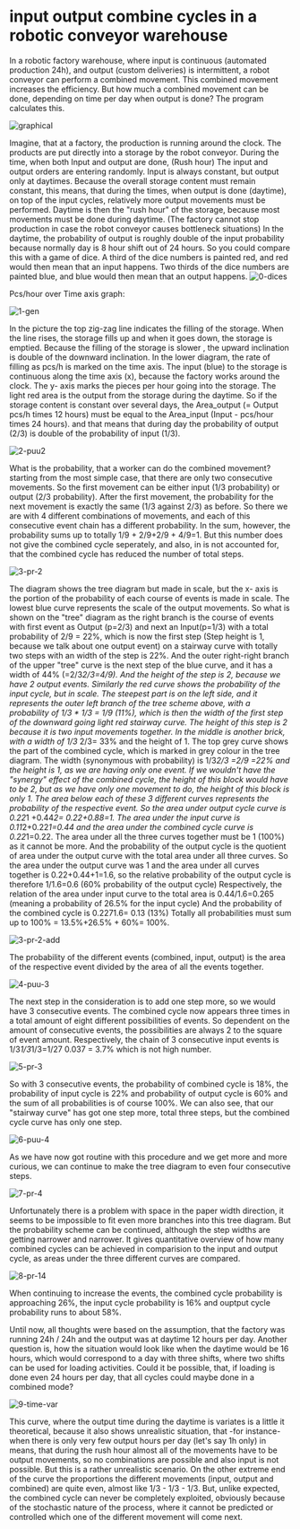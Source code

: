 # input output combine cycles in a robotic conveyor warehouse
In a robotic factory warehouse, where input is continuous (automated production 24h), and output (custom deliveries) is intermittent, a robot conveyor can perform a combined movement. This combined movement increases the efficiency. But how much a combined movement can be done, depending on time per day when output is done? The program calculates this.


![graphical](https://github.com/ReinhardLenz/input_output_combine/assets/71219487/85369b4f-d494-4ebf-842c-895ad695a7b0)

Imagine, that at a factory, the production is running around the clock. The products are put directly into a storage by the robot conveyor. During the time, when both Input and output are done, (Rush hour) The input and output orders are entering randomly. Input is always constant, but output only at daytimes. Because the overall storage content must remain constant, this means, that during the times, when output is done (daytime), on top of the input cycles, relatively more output movements must be performed. Daytime is then the "rush hour" of the storage, because most movements must be done during daytime. (The factory cannot stop production in case the robot conveyor causes bottleneck situations) In the daytime, the probability of output is roughly double of the input probability because normally day is 8 hour shift out of 24 hours. So you could compare this with a game of dice. A third of the dice numbers is painted red, and red would then mean that an input happens. Two thirds of the dice numbers are painted blue, and blue would then mean that an output happens.
![0-dices](https://github.com/ReinhardLenz/input_output_combine/assets/71219487/481da8f6-5277-4aa8-8be2-2a8948e0d924)

Pcs/hour over Time axis graph:

![1-gen](https://github.com/ReinhardLenz/input_output_combine/assets/71219487/8b7e2a0d-c06f-4f10-9428-dd806ae9b6d7)

In the picture the top zig-zag line indicates the filling of the storage. When the line rises, the storage fills up and when it goes down, the storage is emptied. Because the filling of the storage is slower , the upward inclination is double of the downward inclination. In the lower diagram, the rate of filling as pcs/h is marked on the time axis. The input (blue) to the storage is continuous along the time axis (x), because the factory works around the clock. The y- axis marks the pieces per hour going into the storage. The light red area is the output from the storage during the daytime. So if the storage content is constant over several days, the Area_output (= Output pcs/h times 12 hours) must be equal to the Area_input (Input - pcs/hour times 24 hours). and that means that during day the probability of output (2/3) is double of the probability of input (1/3).


![2-puu2](https://github.com/ReinhardLenz/input_output_combine/assets/71219487/8d3d1b3c-21dc-4260-a66c-0fcb931864a5)


What is the probability, that a worker can do the combined movement? starting from the most simple case, that there are only two consecutive movements. So the first movement can be either input (1/3 probability) or output (2/3 probability). After the first movement, the probability for the next movement is exactly the same (1/3 against 2/3) as before. So there we are with 4 different combinations of movements, and each of this consecutive event chain has a different probability. In the sum, however, the probability sums up to totally 1/9 + 2/9+2/9 + 4/9=1. But this number does not give the combined cycle seperately, and also, in is not accounted for, that the combined cycle has reduced the number of total steps.

![3-pr-2](https://github.com/ReinhardLenz/input_output_combine/assets/71219487/4bd1270a-3817-475a-83e0-54aaf0ae2ae6)

The diagram shows the tree diagram but made in scale, but the x- axis is the portion of the probability of each course of events is made in scale. The lowest blue curve represents the scale of the output movements. So what is shown on the "tree" diagram as the right branch is the course of events with first event as Output (p=2/3) and next an Input(p=1/3) with a total probability of 2/9 = 22%, which is now the first step (Step height is 1, because we talk about one output event) on a stairway curve with totally two steps with an width of the step is 22%. And the outer right-right branch of the upper "tree" curve is the next step of the blue curve, and it has a width of 44% (=2/3*2/3=4/9). And the height of the step is 2, because we have 2 output events. Similarly the red curve shows the probability of the input cycle, but in scale. The steepest part is on the left side, and it represents the outer left branch of the tree scheme above, with a probability of 1/3 * 1/3 = 1/9 (11%), which is then the width of the first step of the downward going light red stairway curve. The height of this step is 2 because it is two input movements together. In the middle is another brick, with a width of 1/3* 2/3= 33% and the height of 1. The top grey curve shows the part of the combined cycle, which is marked in grey colour in the tree diagram. The width (synonymous with probability) is 1/3*2/3 =2/9 =22% and the height is 1, as we are having only one event. If we wouldn't have the "synergy" effect of the combined cycle, the height of this block would have to be 2, but as we have only one movement to do, the height of this block is only 1. The area below each of these 3 different curves represents the probability of the respective event. So the area under output cycle curve is 0.22*1 +0.44*2= 0.22+0.88=1. The area under the input curve is 0.11*2+0.22*1=0.44 and the area under the combined cycle curve is 0.22*1=0.22. The area under all the three curves together must be 1 (100%) as it cannot be more. And the probability of the output cycle is the quotient of area under the output curve with the total area under all three curves. So the area under the output curve was 1 and the area under all curves together is 0.22+0.44+1=1.6, so the relative probability of the output cycle is therefore 1/1.6=0.6 (60% probability of the output cycle) Respectively, the relation of the area under input curve to the total area is 0.44/1.6=0.265 (meaning a probability of 26.5% for the input cycle) And the probability of the combined cycle is 0.2271.6= 0.13 (13%) Totally all probabilities must sum up to 100% = 13.5%+26.5% + 60%= 100%.

![3-pr-2-add](https://github.com/ReinhardLenz/input_output_combine/assets/71219487/ac785b62-06af-4fee-8414-e884e005c6bc)

The probability of the different events (combined, input, output) is the area of the respective event divided by the area of all the events together.

![4-puu-3](https://github.com/ReinhardLenz/input_output_combine/assets/71219487/36be4e16-2cc5-4fc0-8e37-9dda38a1c99f)

The next step in the consideration is to add one step more, so we would have 3 consecutive events. The combined cycle now appears three times in a total amount of eight different possibilities of events. So dependent on the amount of consecutive events, the possibilities are always 2 to the square of event amount. Respectively, the chain of 3 consecutive input events is 1/3*1/3*1/3=1/27 0.037 = 3.7% which is not high number.

![5-pr-3](https://github.com/ReinhardLenz/input_output_combine/assets/71219487/2a53cf83-2dea-451e-b580-82f752c8e8ea)

So with 3 consecutive events, the probability of combined cycle is 18%, the probability of input cycle is 22% and probability of output cycle is 60% and the sum of all probabilities is of course 100%. We can also see, that our "stairway curve" has got one step more, total three steps, but the combined cycle curve has only one step.

![6-puu-4](https://github.com/ReinhardLenz/input_output_combine/assets/71219487/161218fe-2df0-45c9-a735-936bbd0ad116)

As we have now got routine with this procedure and we get more and more curious, we can continue to make the tree diagram to even four consecutive steps.

![7-pr-4](https://github.com/ReinhardLenz/input_output_combine/assets/71219487/14cbae06-3fe2-44d9-a315-e05d238ade71)

Unfortunately there is a problem with space in the paper width direction, it seems to be impossible to fit even more branches into this tree diagram. But the probability scheme can be continued, although the step widths are getting narrower and narrower. It gives quantitative overview of how many combined cycles can be achieved in comparision to the input and output cycle, as areas under the three different curves are compared.

![8-pr-14](https://github.com/ReinhardLenz/input_output_combine/assets/71219487/a35ac0da-acbe-4e16-b7aa-187f177443f5)

When continuing to increase the events, the combined cycle probability is approaching 26%, the input cycle probability is 16% and ouptput cycle probability runs to about 58%.


Until now, all thoughts were based on the assumption, that the factory was running 24h / 24h and the output was at daytime 12 hours per day. Another question is, how the situation would look like when the daytime would be 16 hours, which would correspond to a day with three shifts, where two shifts can be used for loading activities. Could it be possible, that, if loading is done even 24 hours per day, that all cycles could maybe done in a combined mode?

![9-time-var](https://github.com/ReinhardLenz/input_output_combine/assets/71219487/3d9d74b3-f5a8-4791-9143-a5804ae4d529)


This curve, where the output time during the daytime is variates is a little it theoretical, because it also shows unrealistic situation, that -for instance- when there is only very few output hours per day (let's say 1h only) in means, that during the rush hour almost all of the movements have to be output movements, so no combinations are possible and also input is not possible. But this is a rather unrealistic scenario. On the other extreme end of the curve the proportions the different movements (input, output and combined) are quite even, almost like 1/3 - 1/3 - 1/3. But, unlike expected, the combined cycle can never be completely exploited, obviously because of the stochastic nature of the process, where it cannot be predicted or controlled which one of the different movement will come next.














